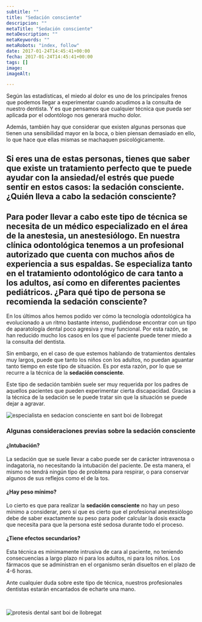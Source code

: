 ```yaml
---
subtitle: ""
title: "Sedación consciente"
descripcion: ""
metaTitle: "Sedación consciente"
metaDescription: ""
metaKeywords: ""
metaRobots: "index, follow"
date: 2017-01-24T14:45:41+00:00
fecha: 2017-01-24T14:45:41+00:00
tags: []
image: 
imageAlt: 

---
```



Según las estadísticas, el miedo al dolor es uno de los principales frenos que podemos llegar a experimentar cuando acudimos a la consulta de nuestro dentista. Y es que pensamos que cualquier técnica que pueda ser aplicada por el odontólogo nos generará mucho dolor.

Además, también hay que considerar que existen algunas personas que tienen una sensibilidad mayor en la boca, o bien piensan demasiado en ello, lo que hace que ellas mismas se machaquen psicológicamente.

Si eres una de estas personas, tienes que saber que existe un tratamiento perfecto que te puede ayudar con la ansiedad/el estrés que puede sentir en estos casos: la **sedación consciente**.
**¿Quién lleva a cabo la sedación consciente?**
-----------------------------------------------


Para poder llevar a cabo este tipo de técnica se necesita de un médico especializado en el área de la anestesia, un anestesiólogo. En nuestra clínica odontológica tenemos a un profesional autorizado que cuenta con muchos años de experiencia a sus espaldas. Se especializa tanto en el tratamiento odontológico de cara tanto a los adultos, así como en diferentes pacientes pediátricos.
**¿Para qué tipo de persona se recomienda la sedación consciente?**
-------------------------------------------------------------------


En los últimos años hemos podido ver cómo la tecnología odontológica ha evolucionado a un ritmo bastante intenso, pudiéndose encontrar con un tipo de aparatología dental poco agresiva y muy funcional. Por esta razón, se han reducido mucho los casos en los que el paciente puede tener miedo a la consulta del dentista.

Sin embargo, en el caso de que estemos hablando de tratamientos dentales muy largos, puede que tanto los niños con los adultos, no puedan aguantar tanto tiempo en este tipo de situación. Es por esta razón, por lo que se recurre a la técnica de la **sedación consciente**.

Este tipo de sedación también suele ser muy requerida por los padres de aquellos pacientes que pueden experimentar cierta discapacidad. Gracias a la técnica de la sedación se le puede tratar sin que la situación se puede dejar a agravar.

![especialista en sedacion consciente en sant boi de llobregat](http://centredentalbaste.com/wp-content/uploads/2017/01/especialista-sedacion-consciente-sant-boi-llobregat.png)
### **Algunas consideraciones previas sobre la sedación consciente**


#### **¿Intubación?**


La sedación que se suele llevar a cabo puede ser de carácter intravenosa o indagatoria, no necesitando la intubación del paciente. De esta manera, el mismo no tendrá ningún tipo de problema para respirar, o para conservar algunos de sus reflejos como el de la tos.
#### **¿Hay peso mínimo?**


Lo cierto es que para realizar la **sedación consciente** no hay un peso mínimo a considerar, pero sí que es cierto que el profesional anestesiólogo debe de saber exactamente su peso para poder calcular la dosis exacta que necesita para que la persona esté sedosa durante todo el proceso.
#### **¿Tiene efectos secundarios?**


Esta técnica es mínimamente intrusiva de cara al paciente, no teniendo consecuencias a largo plazo ni para los adultos, ni para los niños. Los fármacos que se administran en el organismo serán disueltos en el plazo de 4-6 horas.

Ante cualquier duda sobre este tipo de técnica, nuestros profesionales dentistas estarán encantados de echarte una mano.

 

![protesis dental sant boi de llobregat](http://centredentalbaste.com/wp-content/uploads/2016/11/protesis-dental-sant-boi-llobregat.png)

 

 
